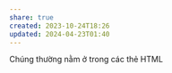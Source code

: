 ```yaml
---
share: true
created: 2023-10-24T18:26
updated: 2024-04-23T01:40
---
```


Chúng thường nằm ở trong các thẻ HTML
